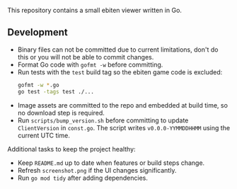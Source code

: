 This repository contains a small ebiten viewer written in Go.

## Development
- Binary files can not be committed due to current limitations, don't do this or you will not be able to commit changes.
- Format Go code with `gofmt -w` before committing.
- Run tests with the `test` build tag so the ebiten game code is excluded:
  ```bash
  gofmt -w *.go
  go test -tags test ./...
  ```
- Image assets are committed to the repo and embedded at build time, so no
  download step is required.
- Run `scripts/bump_version.sh` before committing to update `ClientVersion`
  in `const.go`. The script writes `v0.0.0-YYMMDDHHMM` using the current UTC
  time.

Additional tasks to keep the project healthy:
 - Keep `README.md` up to date when features or build steps change.
 - Refresh `screenshot.png` if the UI changes significantly.
 - Run `go mod tidy` after adding dependencies.
